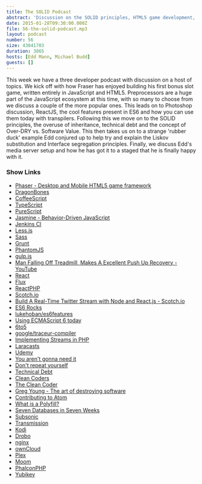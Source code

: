 ```yaml
---
title: The SOLID Podcast
abstract: 'Discussion on the SOLID principles, HTML5 game development, front-end testing and more'
date: 2015-01-28T09:30:00.000Z
file: 56-the-solid-podcast.mp3
layout: podcast
number: 56
size: 43041703
duration: 3865
hosts: [Edd Mann, Michael Budd]
guests: []
---
```


This week we have a three developer podcast with discussion on a host of topics.
We kick off with how Fraser has enjoyed building his first bonus slot game, written entirely in JavaScript and HTML5.
Preprocessors are a huge part of the JavaScript ecosystem at this time, with so many to choose from we discuss a couple of the more popular ones.
This leads on to Photoshop discussion, ReactJS, the cool features present in ES6 and how you can use them today with transpilers.
Following this we move on to the SOLID principles, the overuse of inheritance, technical debt and the concept of Over-DRY vs. Software Value.
This then takes us on to a strange 'rubber duck' example Edd conjured up to help try and explain the Liskov substitution and Interface segregation principles.
Finally, we discuss Edd's media server setup and how he has got it to a staged that he is finally happy with it.

### Show Links

- [Phaser - Desktop and Mobile HTML5 game framework](http://phaser.io/)
- [DragonBones](http://dragonbones.effecthub.com/)
- [CoffeeScript](http://coffeescript.org/)
- [TypeScript](http://www.typescriptlang.org/)
- [PureScript](http://www.purescript.org/)
- [Jasmine - Behavior-Driven JavaScript](http://jasmine.github.io/)
- [Jenkins CI](http://jenkins-ci.org/)
- [Less.js](http://lesscss.org/)
- [Sass](http://sass-lang.com/)
- [Grunt](http://gruntjs.com/)
- [PhantomJS](http://phantomjs.org/)
- [gulp.js](http://gulpjs.com/)
- [Man Falling Off Treadmill, Makes A Excellent Push Up Recovery - YouTube](https://www.youtube.com/watch?v=yZPqtrjlAqo)
- [React](http://facebook.github.io/react/)
- [Flux](https://facebook.github.io/flux/)
- [ReactPHP](http://reactphp.org/)
- [Scotch.io](https://scotch.io/)
- [Build A Real-Time Twitter Stream with Node and React.js - Scotch.io](https://scotch.io/tutorials/build-a-real-time-twitter-stream-with-node-and-react-js)
- [ES6 Rocks](http://es6rocks.com/)
- [lukehoban/es6features](https://github.com/lukehoban/es6features)
- [Using ECMAScript 6 today](http://www.2ality.com/2014/08/es6-today.html)
- [6to5](https://6to5.org/)
- [google/traceur-compiler](https://github.com/google/traceur-compiler)
- [Implementing Streams in PHP](http://eddmann.com/posts/implementing-streams-in-php/)
- [Laracasts](https://laracasts.com/tags/principles)
- [Udemy](https://www.udemy.com/)
- [You aren't gonna need it](http://en.wikipedia.org/wiki/You_aren%27t_gonna_need_it)
- [Don't repeat yourself](http://en.wikipedia.org/wiki/Don%27t_repeat_yourself)
- [Technical Debt](http://martinfowler.com/bliki/TechnicalDebt.html)
- [Clean Coders](https://cleancoders.com/)
- [The Clean Coder](http://www.amazon.co.uk/The-Clean-Coder-Professional-Programmers/dp/0137081073)
- [Greg Young - The art of destroying software](http://vimeo.com/108441214)
- [Contributing to Atom](https://atom.io/docs/latest/contributing#git-commit-messages)
- [What is a Polyfill?](https://remysharp.com/2010/10/08/what-is-a-polyfill)
- [Seven Databases in Seven Weeks](https://pragprog.com/book/rwdata/seven-databases-in-seven-weeks)
- [Subsonic](http://www.subsonic.org/pages/index.jsp)
- [Transmission](https://www.transmissionbt.com/)
- [Kodi](http://kodi.tv/)
- [Drobo](http://www.drobo.com/)
- [nginx](http://nginx.org/)
- [ownCloud](https://owncloud.org/)
- [Plex](https://plex.tv/)
- [Moom](http://manytricks.com/moom/)
- [PhalconPHP](http://www.phalconphp.com/en/)
- [Yubikey](https://www.yubico.com/products/yubikey-hardware/yubikey-2/)

